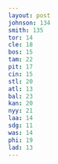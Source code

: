 ```yaml
---
layout: post
johnson: 134
smith: 135
tor: 14
cle: 18
bos: 15
tam: 22
pit: 17
cin: 15
stl: 20
atl: 13
bal: 23
kan: 20
nyy: 21
laa: 14
sdg: 11
was: 14
phi: 19
lad: 13
---
```

